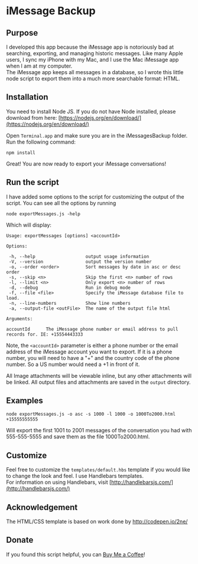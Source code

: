 # iMessage Backup #

## Purpose ##
I developed this app because the iMessage app is notoriously bad at searching, exporting, and managing historic messages.  Like many Apple users, I sync my iPhone with my Mac, and I use the Mac iMessage app when I am at my computer.  
The iMessage app keeps all messages in a database, so I wrote this little node script to export them into a much more searchable format: HTML.

## Installation ##
You need to install Node JS.  If you do not have Node installed, please download from here:
[https://nodejs.org/en/download/](https://nodejs.org/en/download/)

Open `Terminal.app` and make sure you are in the iMessagesBackup folder.
Run the following command:

    npm install
    
Great!  You are now ready to export your iMessage conversations!

## Run the script ##
I have added some options to the script for customizing the output of the script.
You can see all the options by running

    node exportMessages.js -help

Which will display:

    Usage: exportMessages [options] <accountId>
 
    Options:

     -h, --help                   output usage information
     -V, --version                output the version number
     -o, --order <order>          Sort messages by date in asc or desc order
     -s, --skip <n>               Skip the first <n> number of rows
     -l, --limit <n>              Only export <n> number of rows
     -d, --debug                  Run in debug mode
     -f, --file <file>            Specify the iMessage database file to load.
     -n, --line-numbers           Show line numbers
     -a, --output-file <outFile>  The name of the output file html
    
    Arguments:
    
    accountId      The iMessage phone number or email address to pull records for. IE: +15554443333
    
Note, the `<accountId>` parameter is either a phone number or the email address of the iMessage account you want to export.
If it is a phone number, you will need to have a "+" and the country code of the phone number.  So a US number would need a +1 in front of it.

All Image attachments will be viewable inline, but any other attachments will be linked.  All output files and attachments are saved in the `output` directory.

## Examples ##

    node exportMessages.js -o asc -s 1000 -l 1000 -o 1000To2000.html +15555555555
Will export the first 1001 to 2001 messages of the conversation you had with 555-555-5555 and save them as the file 1000To2000.html.

## Customize ##
Feel free to customize the `templates/default.hbs` template if you would like to change the look and feel.  I use Handlebars templates.  
For information on using Handlebars, visit [http://handlebarsjs.com/](http://handlebarsjs.com/)

## Acknowledgement ##
The HTML/CSS template is based on work done by http://codepen.io/2ne/

## Donate ##
If you found this script helpful, you can <a href='https://ko-fi.com/A6681RO'>Buy Me a Coffee</a>!
